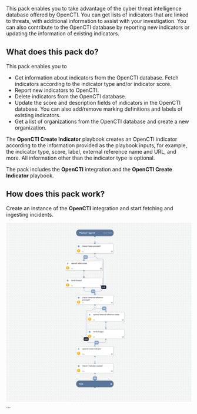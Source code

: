 This pack enables you to take advantage of the cyber threat intelligence database offered by OpenCTI.
You can get lists of indicators that are linked to threats, with additional information to assist with your investigation. You can also contribute to the OpenCTI database by reporting new indicators or updating the information of existing indicators.

## What does this pack do?
This pack enables you to
- Get information about indicators from the OpenCTI database. Fetch indicators according to the indicator type and/or indicator score. 
- Report new indicators to OpenCTI.
- Delete indicators from the OpenCTI database.
- Update the score and description fields of indicators in the OpenCTI database. You can also add/remove marking definitions and labels of existing indicators.
- Get a list of organizations from the OpenCTI database and create a new organization.

The **OpenCTI Create Indicator** playbook creates an OpenCTI indicator according to the information provided as the playbook inputs, for example, the indicator type, score, label, external reference name and URL, and more. All information other than the indicator type is optional.

The pack includes the **OpenCTI** integration and the **OpenCTI Create Indicator** playbook.

## How does this pack work?

Create an instance of the **OpenCTI** integration and start fetching and ingesting incidents.

![Playbook Image](https://raw.githubusercontent.com/demisto/content/6658b5fc7c87cd5a5c189a4da8ad77c4a840585a/Packs/OpenCTI/doc_files/OpenCTI_-_Create_Indicator.png)
...